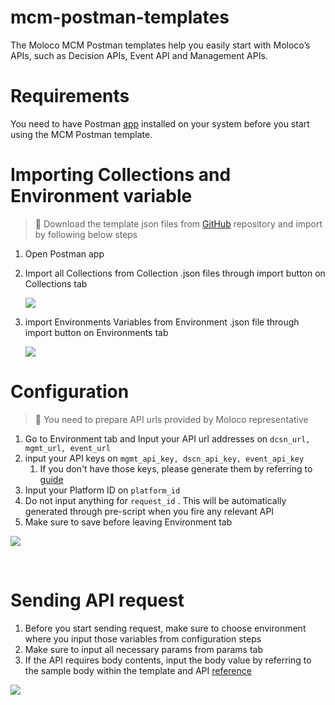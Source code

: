 # mcm-postman-templates
The Moloco MCM Postman templates help you easily start with Moloco’s APIs, such as Decision APIs, Event API and Management APIs.

# Requirements

You need to have Postman [app](https://www.postman.com/) installed on your system before you start using the MCM Postman template. 

# Importing Collections and Environment variable

> 📘 Download the template json files from [GitHub](https://github.com/moloco-mcm/mcm-postman-templates) repository and import by following below steps

1. Open Postman app
2. Import all Collections from Collection .json files through import button on Collections tab

   ![](https://files.readme.io/b5d4baa8fc458b84059f2b95853d819fcdba722fa6800afd0d7604a89c09de3b-image.png)
3. import Environments Variables from Environment .json file through import button on Environments tab

   ![](https://files.readme.io/4d59ef4407c44a61d044c68b15ec74772c5d5339d83f0e2abbbfd5f4ed68f4da-image.png)

# Configuration

> 📘 You need to prepare API urls provided by Moloco representative

1. Go to Environment tab and Input your API url addresses on `dcsn_url, mgmt_url, event_url`  
2. input your API keys on `mgmt_api_key, dscn_api_key, event_api_key`  
   1. If you don't have those keys, please generate them by referring to [guide](https://mcm-docs.moloco.com/docs/api-and-sso-credential-management)
3. Input your Platform ID on `platform_id`
4. Do not input anything for `request_id` . This will be automatically generated through pre-script when you fire any relevant API
5. Make sure to save before leaving Environment tab

![](https://files.readme.io/a26a3ab4bbaf8a024962a3caf072c719ae992b02264c69548cd17b70c18ed74e-image.png)

<br />

# Sending API request

1. Before you start sending request, make sure to choose environment where you input those variables from configuration steps
2. Make sure to input all necessary params from params tab
3. If the API requires body contents, input the body value by referring to the sample body within the template and API [reference](https://mcm-docs.moloco.com/reference)

![](https://files.readme.io/70e791aff7b78612fcb5d485e0de8abcbc02eb3c74aee87dafac22b4d4d90142-image.png)
